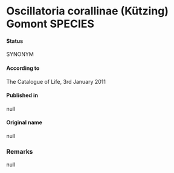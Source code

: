# Oscillatoria corallinae (Kützing) Gomont SPECIES

#### Status
SYNONYM

#### According to
The Catalogue of Life, 3rd January 2011

#### Published in
null

#### Original name
null

### Remarks
null